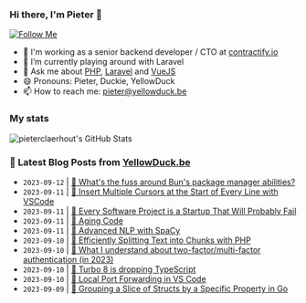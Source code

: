 ### Hi there, I'm Pieter 👋  
[![Follow Me](https://img.shields.io/github/followers/pieterclaerhout?label=Follow&style=social)](https://github.com/pieterclaerhout)

- 🏢 I'm working as a senior backend developer / CTO at [contractify.io](https://contractify.io)
- 🌱 I’m currently playing around with Laravel
- 💬 Ask me about [PHP](https://php.net), [Laravel](http://laravel.com) and [VueJS](https://vuejs.org)
- 😄 Pronouns: Pieter, Duckie, YellowDuck
- 📫 How to reach me: pieter@yellowduck.be

### My stats

![pieterclaerhout's GitHub Stats](https://github-readme-stats.vercel.app/api?username=pieterclaerhout&show_icons=true&count_private=true&line_height=40)

### 📩 Latest Blog Posts from [YellowDuck.be](https://www.yellowduck.be/)
<!-- BLOG-POST-LIST:START -->
- `2023-09-12` | [🔗 What&#39;s the fuss around Bun&#39;s package manager abilities?](https://www.yellowduck.be/posts/whats-the-fuss-around-buns-package-manager-abilities)  
- `2023-09-11` | [🐥 Insert Multiple Cursors at the Start of Every Line with VSCode](https://www.yellowduck.be/posts/insert-multiple-cursors-at-the-start-of-every-line-with-vscode)  
- `2023-09-11` | [🔗 Every Software Project is a Startup That Will Probably Fail](https://www.yellowduck.be/posts/every-software-project-is-a-startup-that-will-probably-fail)  
- `2023-09-11` | [🔗 Aging Code](https://www.yellowduck.be/posts/aging-code)  
- `2023-09-11` | [🔗 Advanced NLP with SpaCy](https://www.yellowduck.be/posts/advanced-nlp-with-spacy-hacker-news)  
- `2023-09-10` | [🐥 Efficiently Splitting Text into Chunks with PHP](https://www.yellowduck.be/posts/efficiently-splitting-text-into-chunks-with-php)  
- `2023-09-10` | [🔗 What I understand about two-factor/multi-factor authentication &lpar;in 2023&rpar;](https://www.yellowduck.be/posts/mfabasicoptionsin2023)  
- `2023-09-10` | [🔗 Turbo 8 is dropping TypeScript](https://www.yellowduck.be/posts/turbo-8-is-dropping-typescript)  
- `2023-09-10` | [🔗 Local Port Forwarding in VS Code](https://www.yellowduck.be/posts/local-port-forwarding-in-vs-code)  
- `2023-09-09` | [🐥 Grouping a Slice of Structs by a Specific Property in Go](https://www.yellowduck.be/posts/grouping-a-slice-of-structs-by-a-specific-property-in-go-with-generics)  

<!-- BLOG-POST-LIST:END -->
